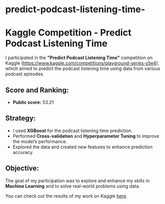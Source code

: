 # predict-podcast-listening-time-
# Kaggle Competition - Predict Podcast Listening Time

I participated in the **"Predict Podcast Listening Time"** competition on Kaggle (https://www.kaggle.com/competitions/playground-series-s5e4), which aimed to predict the podcast listening time using data from various podcast episodes.

## Score and Ranking:
- **Public score:** 53.21


## Strategy:
- I used **XGBoost** for the podcast listening time prediction.
- Performed **Cross-validation** and **Hyperparameter Tuning** to improve the model’s performance.
- Explored the data and created new features to enhance prediction accuracy.

## Objective:
The goal of my participation was to explore and enhance my skills in **Machine Learning** and to solve real-world problems using data.

You can check out the results of my work on Kaggle [here](https://www.kaggle.com/competitions/playground-series-s5e4).
